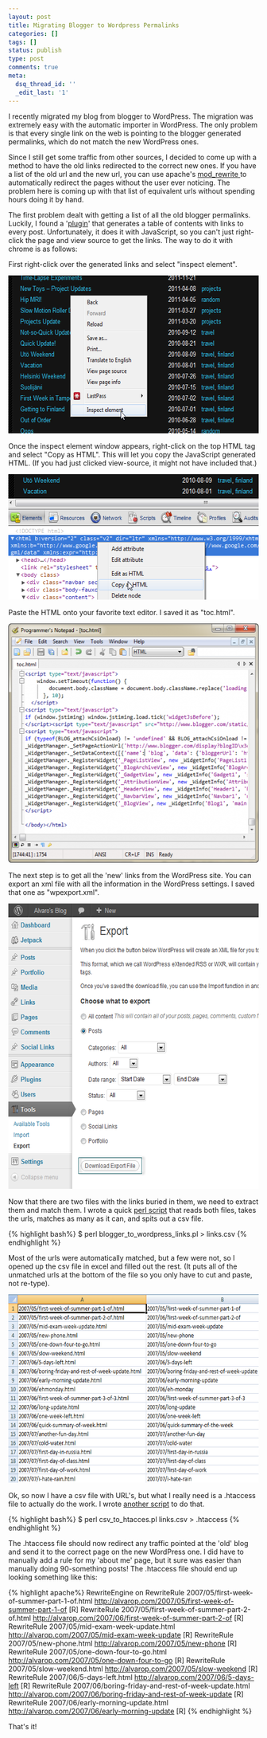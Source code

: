 ```yaml
---
layout: post
title: Migrating Blogger to Wordpress Permalinks
categories: []
tags: []
status: publish
type: post
comments: true
meta:
  dsq_thread_id: ''
  _edit_last: '1'
---
```

I recently migrated my blog from blogger to WordPress. The migration was extremely easy with the automatic importer in WordPress. The only problem is that every single link on the web is pointing to the blogger generated permalinks, which do not match the new WordPress ones.

Since I still get some traffic from other sources, I decided to come up with a method to have the old links redirected to the correct new ones. If you have a list of the old url and the new url, you can use apache's <a href="http://httpd.apache.org/docs/trunk/rewrite/remapping.html">mod_rewrite </a>to automatically redirect the pages without the user ever noticing. The problem here is coming up with that list of equivalent urls without spending hours doing it by hand.

The first problem dealt with getting a list of all the old blogger permalinks. Luckily, I found a '<a href="http://www.bloggerplugins.org/2009/07/table-of-contents-widget-for-blogger.html" target="_blank">plugin</a>' that generates a table of contents with links to every post. Unfortunately, it does it with JavaScript, so you can't just right-click the page and view source to get the links. The way to do it with chrome is as follows:

First right-click over the generated links and select "inspect element".

<img class="size-full wp-image-144 " title="Inspect Element" src="/images/wp/1_inspect_element.png" alt="" width="582" height="317" />

Once the inspect element window appears, right-click on the top HTML tag and select "Copy as HTML". This will let you copy the JavaScript generated HTML. (If you had just clicked view-source, it might not have included that.)

<img class="size-full wp-image-146" title="Copy as HTML" src="/images/wp/2_copy_as_html.png" alt="" width="541" height="252" />

Paste the HTML onto your favorite text editor. I saved it as "toc.html".

<a href="/images/wp/3_notepad.png"><img class="aligncenter size-large wp-image-147" title="Notepad" src="/images/wp/3_notepad-527x480.png" alt="" width="527" height="480" /></a>

The next step is to get all the 'new' links from the WordPress site. You can export an xml file with all the information in the WordPress settings. I saved that one as "wpexport.xml".

<img class="size-full wp-image-148" title="Wordpress Export" src="/images/wp/4_export_wordpress_xml.png" alt="" width="573" height="573" />

Now that there are two files with the links buried in them, we need to extract them and match them. I wrote a quick <a href="https://github.com/alvarop/alvarop-scripts/blob/master/blogger_to_wordpress_links/blogger_to_wordpress_links.pl">perl script</a> that reads both files, takes the urls, matches as many as it can, and spits out a csv file.

{% highlight bash%}
$ perl blogger_to_wordpress_links.pl > links.csv
{% endhighlight %}

Most of the urls were automatically matched, but a few were not, so I opened up the csv file in excel and filled out the rest. (It puts all of the unmatched urls at the bottom of the file so you only have to cut and paste, not re-type).

<img class=" wp-image-152 " title="CSV List" src="/images/wp/5_csv_link_list.png" alt="" width="608" height="378" />

Ok, so now I have a csv file with URL's, but what I really need is a .htaccess file to actually do the work. I wrote <a href="https://github.com/alvarop/alvarop-scripts/blob/master/blogger_to_wordpress_links/csv_to_htacces.pl">another script</a> to do that.

{% highlight bash%}
$ perl csv_to_htacces.pl links.csv > .htaccess
{% endhighlight %}

The .htaccess file should now redirect any traffic pointed at the 'old' blog and send it to the correct page on the new WordPress one. I did have to manually add a rule for my 'about me' page, but it sure was easier than manually doing 90-something posts! The .htaccess file should end up looking something like this:

{% highlight apache%}
RewriteEngine  on
RewriteRule 2007/05/first-week-of-summer-part-1-of.html http://alvarop.com/2007/05/first-week-of-summer-part-1-of [R]
RewriteRule 2007/05/first-week-of-summer-part-2-of.html http://alvarop.com/2007/06/first-week-of-summer-part-2-of [R]
RewriteRule 2007/05/mid-exam-week-update.html http://alvarop.com/2007/05/mid-exam-week-update [R]
RewriteRule 2007/05/new-phone.html http://alvarop.com/2007/05/new-phone [R]
RewriteRule 2007/05/one-down-four-to-go.html http://alvarop.com/2007/05/one-down-four-to-go [R]
RewriteRule 2007/05/slow-weekend.html http://alvarop.com/2007/05/slow-weekend [R]
RewriteRule 2007/06/5-days-left.html http://alvarop.com/2007/06/5-days-left [R]
RewriteRule 2007/06/boring-friday-and-rest-of-week-update.html http://alvarop.com/2007/06/boring-friday-and-rest-of-week-update [R]
RewriteRule 2007/06/early-morning-update.html http://alvarop.com/2007/06/early-morning-update [R]
{% endhighlight %}

That's it!
